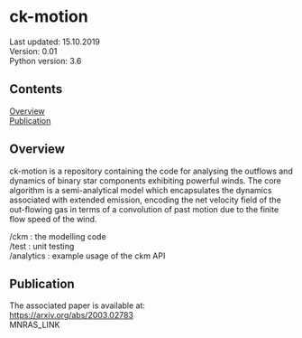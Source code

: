 # ck-motion

Last updated: 15.10.2019<br>
Version: 0.01<br>
Python version: 3.6<br>

## Contents
[Overview](#overview)<br>
[Publication](#publication)<br>

## Overview
ck-motion is a repository containing the code for analysing the outflows and
dynamics of binary star components exhibiting powerful winds. The core algorithm
is a semi-analytical model which encapsulates the dynamics associated with
extended emission, encoding the net velocity field of the out-flowing gas in
terms of a convolution of past motion due to the finite flow speed of the wind.

/ckm : the modelling code<br>
/test : unit testing<br>
/analytics : example usage of the ckm API<br>

## Publication
The associated paper is available at:<br>
https://arxiv.org/abs/2003.02783<br>
MNRAS_LINK<br>

